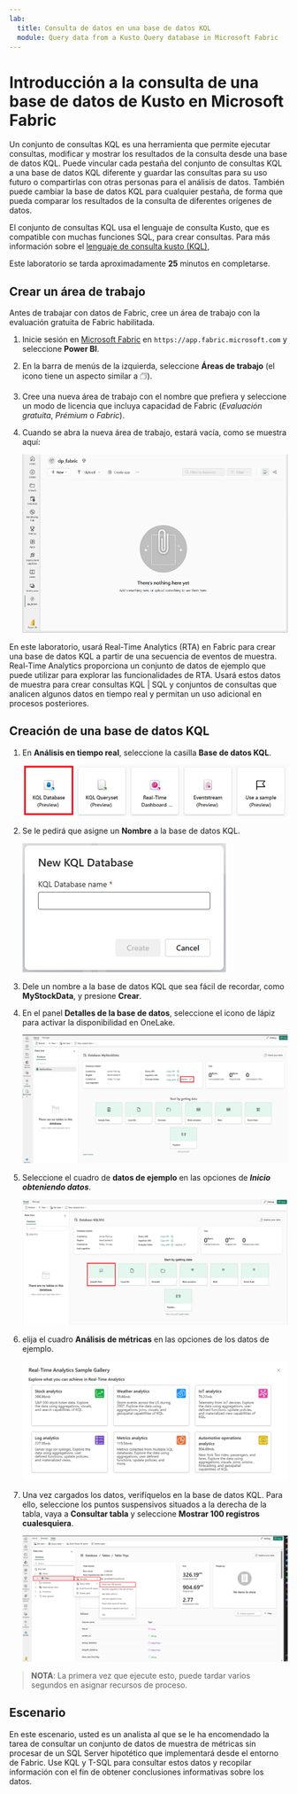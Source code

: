 ```yaml
---
lab:
  title: Consulta de datos en una base de datos KQL
  module: Query data from a Kusto Query database in Microsoft Fabric
---
```

# Introducción a la consulta de una base de datos de Kusto en Microsoft Fabric
Un conjunto de consultas KQL es una herramienta que permite ejecutar consultas, modificar y mostrar los resultados de la consulta desde una base de datos KQL. Puede vincular cada pestaña del conjunto de consultas KQL a una base de datos KQL diferente y guardar las consultas para su uso futuro o compartirlas con otras personas para el análisis de datos. También puede cambiar la base de datos KQL para cualquier pestaña, de forma que pueda comparar los resultados de la consulta de diferentes orígenes de datos.

El conjunto de consultas KQL usa el lenguaje de consulta Kusto, que es compatible con muchas funciones SQL, para crear consultas. Para más información sobre el [lenguaje de consulta kusto (KQL)](https://learn.microsoft.com/en-us/azure/data-explorer/kusto/query/?context=%2Ffabric%2Fcontext%2Fcontext), 

Este laboratorio se tarda aproximadamente **25** minutos en completarse.

## Crear un área de trabajo

Antes de trabajar con datos de Fabric, cree un área de trabajo con la evaluación gratuita de Fabric habilitada.

1. Inicie sesión en [Microsoft Fabric](https://app.fabric.microsoft.com) en `https://app.fabric.microsoft.com` y seleccione **Power BI**.
2. En la barra de menús de la izquierda, seleccione **Áreas de trabajo** (el icono tiene un aspecto similar a &#128455;).
3. Cree una nueva área de trabajo con el nombre que prefiera y seleccione un modo de licencia que incluya capacidad de Fabric (*Evaluación gratuita*, *Prémium* o *Fabric*).
4. Cuando se abra la nueva área de trabajo, estará vacía, como se muestra aquí:

    ![Captura de pantalla de un área de trabajo vacía en Power BI.](./Images/new-workspace.png)

En este laboratorio, usará Real-Time Analytics (RTA) en Fabric para crear una base de datos KQL a partir de una secuencia de eventos de muestra. Real-Time Analytics proporciona un conjunto de datos de ejemplo que puede utilizar para explorar las funcionalidades de RTA. Usará estos datos de muestra para crear consultas KQL | SQL y conjuntos de consultas que analicen algunos datos en tiempo real y permitan un uso adicional en procesos posteriores.

## Creación de una base de datos KQL

1. En **Análisis en tiempo real**, seleccione la casilla **Base de datos KQL**.

   ![Imagen de la elección de kqldatabase](./Images/select-kqldatabase.png)

2. Se le pedirá que asigne un **Nombre** a la base de datos KQL.

   ![Imagen de nombrar kqldatabase](./Images/name-kqldatabase.png)

3. Dele un nombre a la base de datos KQL que sea fácil de recordar, como **MyStockData**, y presione **Crear**.

4. En el panel **Detalles de la base de datos**, seleccione el icono de lápiz para activar la disponibilidad en OneLake.

   ![Imagen de la habilitación de onlake](./Images/enable-onelake-availability.png)

5. Seleccione el cuadro de **datos de ejemplo** en las opciones de ***Inicio obteniendo datos***.
 
   ![Imagen de opciones de selección con datos de ejemplo resaltados](./Images/load-sample-data.png)

6. elija el cuadro **Análisis de métricas** en las opciones de los datos de ejemplo.

   ![Imagen de la elección de datos de análisis para el laboratorio](./Images/create-sample-data.png)

7. Una vez cargados los datos, verifíquelos en la base de datos KQL. Para ello, seleccione los puntos suspensivos situados a la derecha de la tabla, vaya a **Consultar tabla** y seleccione **Mostrar 100 registros cualesquiera**.

    ![Imagen de la selección de los 100 archivos superiores de la tabla RawServerMetrics](./Images/rawservermetrics-top-100.png)

> **NOTA**: La primera vez que ejecute esto, puede tardar varios segundos en asignar recursos de proceso.

## Escenario
En este escenario, usted es un analista al que se le ha encomendado la tarea de consultar un conjunto de datos de muestra de métricas sin procesar de un SQL Server hipotético que implementará desde el entorno de Fabric. Use KQL y T-SQL para consultar estos datos y recopilar información con el fin de obtener conclusiones informativas sobre los datos.

